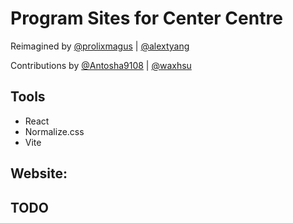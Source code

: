 # Program Sites for Center Centre

Reimagined by [@prolixmagus](https://github.com/prolixmagus) | [@alextyang](https://github.com/alextyang)

Contributions by [@Antosha9108](https://github.com/Antosha9108) | [@waxhsu](https://github.com/waxhsu)

## Tools

-   React
-   Normalize.css
-   Vite

## Website:

## TODO
